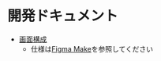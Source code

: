# 開発ドキュメント

- [画面構成](./screens/README.md)
  - 仕様は[Figma Make](https://www.figma.com/make/y8Io304KfZ3pTdkSQqjZ9j/%E6%B8%A9%E6%B3%89%E3%82%A2%E3%83%97%E3%83%AA%E4%BD%9C%E6%88%90?t=RJ7b6FF3gp3QXcSK-1)を参照してください
